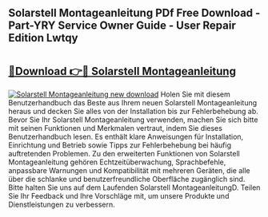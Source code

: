 ## Solarstell Montageanleitung PDf Free Download - Part-YRY Service Owner Guide - User Repair Edition Lwtqy

# <h2><a href="http://df6e7d.blite.top/?on=Solarstell+Montageanleitung">🔗Download 👉🔴 Solarstell Montageanleitung</a></h2>

[![Solarstell Montageanleitung new download](https://i.imgur.com/lujVjoI.png)](http://df6e7d.blite.top/?on=Solarstell+Montageanleitung)
Holen Sie mit diesem Benutzerhandbuch das Beste aus Ihrem neuen Solarstell Montageanleitung heraus und decken Sie alles von der Installation bis zur Fehlerbehebung ab. Bevor Sie Ihr Solarstell Montageanleitung verwenden, machen Sie sich bitte mit seinen Funktionen und Merkmalen vertraut, indem Sie dieses Benutzerhandbuch lesen. Es enthält klare Anweisungen für Installation, Einrichtung und Betrieb sowie Tipps zur Fehlerbehebung bei häufig auftretenden Problemen. Zu den erweiterten Funktionen von Solarstell Montageanleitung gehören Echtzeitüberwachung, Sprachbefehle, anpassbare Warnungen und Kompatibilität mit mehreren Geräten, die alle über die schlanke und benutzerfreundliche Oberfläche zugänglich sind. Bitte halten Sie uns auf dem Laufenden Solarstell MontageanleitungD. Teilen Sie Ihr Feedback und Ihre Vorschläge mit, um unsere Produkte und Dienstleistungen zu verbessern.
